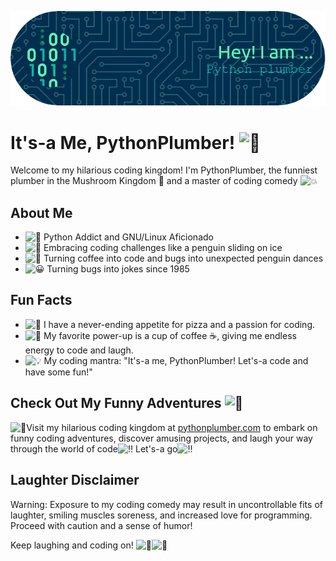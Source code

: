 <p align="center">
  <img src="https://github.com/PythonPlumber/PythonPlumber/blob/c4016b02956e36e42e50adbf7b17c9d41dbf1a2b/img/github-header-image.png">
  <br>
</p>

# It's-a Me, PythonPlumber! <img src="https://fonts.gstatic.com/s/e/notoemoji/latest/1f37b/512.gif" alt="🍻" width="32" height="32">

Welcome to my hilarious coding kingdom! I'm PythonPlumber, the funniest plumber in the Mushroom Kingdom 🍄 and a master of coding comedy <img src="https://fonts.gstatic.com/s/e/notoemoji/latest/1f4a5/512.gif" alt="💥" width="14" height="14">

## About Me

- <img src="https://fonts.gstatic.com/s/e/notoemoji/latest/1f40d/512.gif" alt="🐍" width="15" height="15"> Python Addict and GNU/Linux Aficionado
- <img src="https://fonts.gstatic.com/s/e/notoemoji/latest/1f31f/512.gif" alt="🌟" width="15" height="15"> Embracing coding challenges like a penguin sliding on ice
- <img src="https://fonts.gstatic.com/s/e/notoemoji/latest/1f389/512.gif" alt="🎉" width="15" height="15"> Turning coffee into code and bugs into unexpected penguin dances
- <img src="https://fonts.gstatic.com/s/e/notoemoji/latest/1f600/512.gif" alt="😀" width="15" height="15"> Turning bugs into jokes since 1985

## Fun Facts

- <img src="https://fonts.gstatic.com/s/e/notoemoji/latest/1f37f/512.gif" alt="🍿" width="15" height="15"> I have a never-ending appetite for pizza and a passion for coding.
- <img src="https://fonts.gstatic.com/s/e/notoemoji/latest/1f31f/512.gif" alt="🌟" width="15" height="15"> My favorite power-up is a cup of coffee ☕️, giving me endless energy to code and laugh.
- <img src="https://fonts.gstatic.com/s/e/notoemoji/latest/1f4a1/512.gif" alt="💡" width="15" height="15"> My coding mantra: "It's-a me, PythonPlumber! Let's-a code and have some fun!"

## Check Out My Funny Adventures <img src="https://fonts.gstatic.com/s/e/notoemoji/latest/1f377/512.gif" alt="🍷" width="32" height="32">

<img src="https://fonts.gstatic.com/s/e/notoemoji/latest/1f6a8/512.gif" alt="🚨" width="15" height="15">Visit my hilarious coding kingdom at [pythonplumber.com](https://pythonplumber.com/) to embark on funny coding adventures, discover amusing projects, and laugh your way through the world of code<img src="https://fonts.gstatic.com/s/e/notoemoji/latest/203c_fe0f/512.gif" alt="‼" width="15" height="15"> Let's-a go<img src="https://fonts.gstatic.com/s/e/notoemoji/latest/203c_fe0f/512.gif" alt="‼" width="15" height="15">
  
## Laughter Disclaimer

Warning: Exposure to my coding comedy may result in uncontrollable fits of laughter, smiling muscles soreness, and increased love for programming. Proceed with caution and a sense of humor!

Keep laughing and coding on! <img src="https://fonts.gstatic.com/s/e/notoemoji/latest/1f389/512.gif" alt="🎉" width="15" height="15"><img src="https://fonts.gstatic.com/s/e/notoemoji/latest/1f4ab/512.gif" alt="💫" width="15" height="15">
